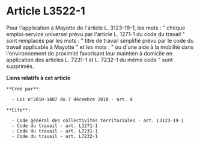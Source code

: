# Article L3522-1

Pour l'application à Mayotte de l'article L. 3123-19-1, les mots : " chèque emploi-service universel prévu par l'article L.
1271-1 du code du travail " sont remplacés par les mots : " titre de travail simplifié prévu par le code du travail
applicable à Mayotte " et les mots : " ou d'une aide à la mobilité dans l'environnement de proximité favorisant leur maintien
à domicile en application des articles L. 7231-1 et L. 7232-1 du même code " sont supprimés.

**Liens relatifs à cet article**

	**Créé par**:

	  - Loi n°2010-1487 du 7 décembre 2010 - art. 4

	**Cite**:

	  - Code général des collectivités territoriales - art. L3123-19-1
	  - Code du travail - art. L1271-1
	  - Code du travail - art. L7231-1
	  - Code du travail - art. L7232-1
